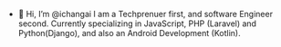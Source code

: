 - 👋 Hi, I’m @ichangai
I am a Techprenuer first, and software Engineer second. 
Currently specializing in JavaScript, PHP (Laravel) and Python(Django), and also an Android Development (Kotlin).

<!---
ichangai/ichangai is a ✨ special ✨ repository because its `README.md` (this file) appears on your GitHub profile.
You can click the Preview link to take a look at your changes.
--->
